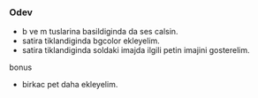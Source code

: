 ### Odev

- b ve m tuslarina basildiginda da ses calsin.
- satira tiklandiginda bgcolor ekleyelim.
- satira tiklandiginda soldaki imajda ilgili petin imajini gosterelim.

bonus

- birkac pet daha ekleyelim.
